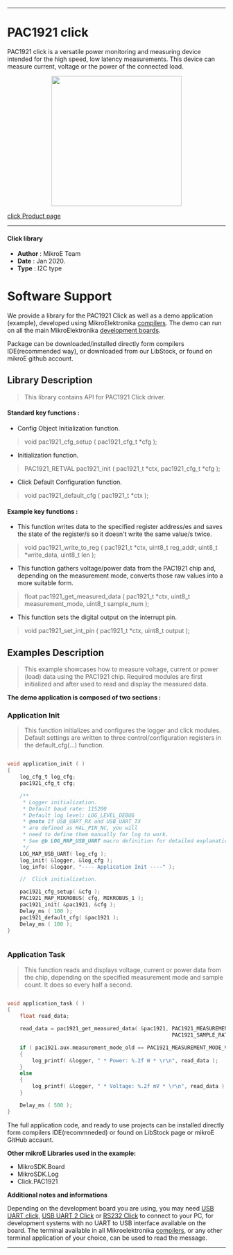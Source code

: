 
---
# PAC1921 click

PAC1921 click is a versatile power monitoring and measuring device intended for the high speed, low latency measurements. This device can measure current, voltage or the power of the connected load.

<p align="center">
  <img src="https://download.mikroe.com/images/click_for_ide/pac1921_click.png" height=300px>
</p>

[click Product page](https://www.mikroe.com/pac1921-click)

---

#### Click library 

- **Author**        : MikroE Team
- **Date**          : Jan 2020.
- **Type**          : I2C type

# Software Support

We provide a library for the PAC1921 Click 
as well as a demo application (example), developed using MikroElektronika 
[compilers](https://shop.mikroe.com/compilers). 
The demo can run on all the main MikroElektronika [development boards](https://shop.mikroe.com/development-boards).

Package can be downloaded/installed directly form compilers IDE(recommended way), or downloaded from our LibStock, or found on mikroE github account. 

## Library Description

> This library contains API for PAC1921 Click driver.

#### Standard key functions :

- Config Object Initialization function.
> void pac1921_cfg_setup ( pac1921_cfg_t *cfg ); 
 
- Initialization function.
> PAC1921_RETVAL pac1921_init ( pac1921_t *ctx, pac1921_cfg_t *cfg );

- Click Default Configuration function.
> void pac1921_default_cfg ( pac1921_t *ctx );


#### Example key functions :

- This function writes data to the specified register address/es and saves the 
  state of the register/s so it doesn't write the same value/s twice.
> void pac1921_write_to_reg ( pac1921_t *ctx, uint8_t reg_addr, uint8_t *write_data, uint8_t len );
 
- This function gathers voltage/power data from the PAC1921 chip and, depending
  on the measurement mode, converts those raw values into a more suitable form.
> float pac1921_get_measured_data ( pac1921_t *ctx, uint8_t measurement_mode, uint8_t sample_num );

- This function sets the digital output on the interrupt pin.
> void pac1921_set_int_pin ( pac1921_t *ctx, uint8_t output );

## Examples Description

> This example showcases how to measure voltage, current or power (load) data using the 
  PAC1921 chip. Required modules are first initialized and after used to read and
  display the measured data. 

**The demo application is composed of two sections :**

### Application Init 

> This function initializes and configures the logger and click modules. Default settings
  are written to three control/configuration registers in the default_cfg(...) function. 

```c

void application_init ( )
{
    log_cfg_t log_cfg;
    pac1921_cfg_t cfg;

    /** 
     * Logger initialization.
     * Default baud rate: 115200
     * Default log level: LOG_LEVEL_DEBUG
     * @note If USB_UART_RX and USB_UART_TX 
     * are defined as HAL_PIN_NC, you will 
     * need to define them manually for log to work. 
     * See @b LOG_MAP_USB_UART macro definition for detailed explanation.
     */
    LOG_MAP_USB_UART( log_cfg );
    log_init( &logger, &log_cfg );
    log_info( &logger, "---- Application Init ----" );

    //  Click initialization.

    pac1921_cfg_setup( &cfg );
    PAC1921_MAP_MIKROBUS( cfg, MIKROBUS_1 );
    pac1921_init( &pac1921, &cfg );
    Delay_ms ( 100 );
    pac1921_default_cfg( &pac1921 );
    Delay_ms ( 100 );
}
  
```

### Application Task

> This function reads and displays voltage, current or power data from the chip, depending
  on the specified measurement mode and sample count. It does so every half a second. 

```c

void application_task ( )
{
    float read_data;

    read_data = pac1921_get_measured_data( &pac1921, PAC1921_MEASUREMENT_MODE_V_BUS_FREE_RUN,
                                                     PAC1921_SAMPLE_RATE_512 );

    if ( pac1921.aux.measurement_mode_old == PAC1921_MEASUREMENT_MODE_V_POWER_FREE_RUN )
    {
        log_printf( &logger, " * Power: %.2f W * \r\n", read_data );
    }
    else
    {
        log_printf( &logger, " * Voltage: %.2f mV * \r\n", read_data );
    }

    Delay_ms ( 500 );
} 

```

The full application code, and ready to use projects can be  installed directly form compilers IDE(recommneded) or found on LibStock page or mikroE GitHub accaunt.

**Other mikroE Libraries used in the example:** 

- MikroSDK.Board
- MikroSDK.Log
- Click.PAC1921

**Additional notes and informations**

Depending on the development board you are using, you may need 
[USB UART click](https://shop.mikroe.com/usb-uart-click), 
[USB UART 2 Click](https://shop.mikroe.com/usb-uart-2-click) or 
[RS232 Click](https://shop.mikroe.com/rs232-click) to connect to your PC, for 
development systems with no UART to USB interface available on the board. The 
terminal available in all Mikroelektronika 
[compilers](https://shop.mikroe.com/compilers), or any other terminal application 
of your choice, can be used to read the message.

---
